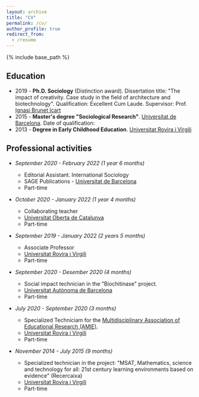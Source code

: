 ```yaml
---
layout: archive
title: "CV"
permalink: /cv/
author_profile: true
redirect_from:
  - /resume
---
```


{% include base_path %}

## Education

* 2019 - **Ph.D. Sociology** (Distinction award). Dissertation title: "The impact of creativity. Case study in the field of architecture and biotechnology". Qualification: Excellent Cum Laude. Supervisor: Prof. [Ignasi Brunet Icart](https://www.urv.cat/html/docencia-per-centre/general-I1201.php)
* 2015 - **Master's degree "Sociological Research"**. [Universitat de Barcelona]. Date of qualification:
* 2013 - **Degree in Early Childhood Education**. [Universitat Rovira i Virgili]

## Professional activities

* *September 2020 - February 2022 (1 year 6 months)*
  * Editorial Assistant. International Sociology
  * SAGE Publications - [Universitat de Barcelona]
  * Part-time

* *October 2020 - January 2022 (1 year 4 months)*
  * Collaborating teacher
  * [Universitat Oberta de Catalunya]
  * Part-time

* *September 2019 - January 2022 (2 years 5 months)*
  * Associate Professor
  * [Universitat Rovira i Virgili]
  * Part-time

* *September 2020 - Desember 2020 (4 months)*
  * Social impact technician in the "Biochitinase" project.
  * [Universitat Autònoma de Barcelona]
  * Part-time

* *July 2020 - September 2020 (3 months)*
  * Specialized Techniciam for the [Multidisciplinary Association of Educational Research (AMIE)].
  * [Universitat Rovira i Virgili]
  * Part-time

* *November 2014 - July 2015 (9 months)*
  * Specialized technician in the project: "MSAT, Mathematics, science and technology for all: 21st century learning environments based on evidence" (Recercaixa)
  * [Universitat Rovira i Virgili]
  * Part-time

[Universitat Rovira i Virgili]: https://www.urv.cat/ca/
[Universitat de Barcelona]: https://web.ub.edu/
[Universitat Oberta de Catalunya]: https://www.uoc.edu/portal/ca/index.html
[Universitat Autònoma de Barcelona]: https://www.uab.cat/web/
[Multidisciplinary Association of Educational Research (AMIE)]: https://amieedu.org/